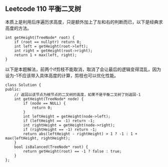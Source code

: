 ## Leetcode 110 平衡二叉树
本质上是利用后序遍历求高度，只是额外加上了左和右的判断而已，以下是经典求高度的方法。
```
int getHeight(TreeNode* root) {
    if (root == nullptr) return 0;
    int left = getHeight(root->left);
    int right = getHeight(root->right);
    return 1 + max(left, right);
}

```
以下是本题解法，前两个if剪枝不能取消，取消了会让最后的逻辑变得混乱，因为设为-1不应该带入具体高度的计算，剪枝也可以优化性能。
```
class Solution {
public:
    // 返回以该节点为根节点的二叉树的高度，如果不是平衡二叉树了则返回-1
    int getHeight(TreeNode* node) {
        if (node == NULL) {
            return 0;
        }
        int leftHeight = getHeight(node->left);
        if (leftHeight == -1) return -1;
        int rightHeight = getHeight(node->right);
        if (rightHeight == -1) return -1;
        return abs(leftHeight - rightHeight) > 1 ? -1 : 1 + max(leftHeight, rightHeight);
    }
    bool isBalanced(TreeNode* root) {
        return getHeight(root) == -1 ? false : true;
    }
};
```
